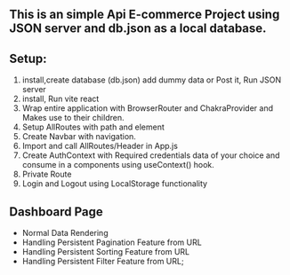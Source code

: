 ## This is an simple Api E-commerce Project using JSON server and db.json as a local database.

## Setup:
1. install,create database (db.json) add dummy data or Post it, Run JSON server
2. install, Run vite react 
3. Wrap entire application with BrowserRouter and ChakraProvider and Makes use to their children.
4. Setup AllRoutes with path and element
5. Create Navbar with navigation. 
6. Import and call AllRoutes/Header in App.js
7. Create AuthContext with Required credentials data of your choice and consume in a components using useContext() hook.
8. Private Route
9. Login and Logout using LocalStorage functionality

## Dashboard Page
* Normal Data Rendering
* Handling Persistent Pagination Feature from URL
* Handling Persistent Sorting Feature from URL
* Handling Persistent Filter Feature from URL;